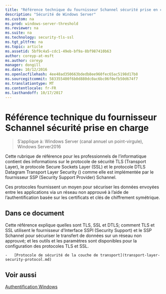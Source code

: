 ```yaml
---
title: "Référence technique du fournisseur Schannel sécurité prise en charge"
description: "Sécurité de Windows Server"
ms.custom: na
ms.prod: windows-server-threshold
ms.reviewer: na
ms.suite: na
ms.technology: security-tls-ssl
ms.tgt_pltfrm: na
ms.topic: article
ms.assetid: 5bf9c4a5-cdc1-49eb-bf9a-8bf987410b63
author: coreyp-at-msft
ms.author: coreyp
manager: dongill
ms.date: 10/12/2016
ms.openlocfilehash: 4ee48ad350663bdedb8ee960fec65ac5198d17b8
ms.sourcegitcommit: 583355400f6b0d880dc0ac6bc06f0efb50d674f7
ms.translationtype: MT
ms.contentlocale: fr-FR
ms.lasthandoff: 10/17/2017
---
```

# <a name="schannel-security-support-provider-technical-reference"></a>Référence technique du fournisseur Schannel sécurité prise en charge

>S’applique à: Windows Server (canal annuel un point-virgule), Windows Server2016

Cette rubrique de référence pour les professionnels de l’informatique contient des informations sur le protocole de sécurité TLS (Transport Layer), le protocole Secure Sockets Layer (SSL) et le protocole DTLS Datagram Transport Layer Security () comme elle est implémentée par le fournisseur SSP (Security Support Provider) Schannel.

Ces protocoles fournissent un moyen pour sécuriser les données envoyées entre les applications via un réseau non approuvé à l’aide de l’authentification basée sur les certificats et clés de chiffrement symétrique.

## <a name="w2k3tr_schan_intro"></a>Dans ce document
Cette référence explique quelles sont TLS, SSL et DTLS; comment TLS et SSL utilisent le fournisseur d’Interface SSPI (Security Support) et le SSP Schannel pour sécuriser le transfert de données sur un réseau non approuvé; et les outils et les paramètres sont disponibles pour la configuration des protocoles TLS et SSL.


    -   [Protocole de sécurité de la couche de transport](transport-layer-security-protocol.md)

## <a name="see-also"></a>Voir aussi
[Authentification Windows](https://technet.microsoft.com/library/cc755284.aspx)


